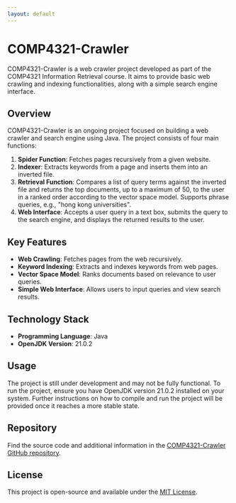 ```yaml
---
layout: default
---
```

# COMP4321-Crawler

COMP4321-Crawler is a web crawler project developed as part of the COMP4321 Information Retrieval course. It aims to provide basic web crawling and indexing functionalities, along with a simple search engine interface.

## Overview

COMP4321-Crawler is an ongoing project focused on building a web crawler and search engine using Java. The project consists of four main functions:

1. **Spider Function**: Fetches pages recursively from a given website.
2. **Indexer**: Extracts keywords from a page and inserts them into an inverted file.
3. **Retrieval Function**: Compares a list of query terms against the inverted file and returns the top documents, up to a maximum of 50, to the user in a ranked order according to the vector space model. Supports phrase queries, e.g., "hong kong universities".
4. **Web Interface**: Accepts a user query in a text box, submits the query to the search engine, and displays the returned results to the user.

## Key Features

- **Web Crawling**: Fetches pages from the web recursively.
- **Keyword Indexing**: Extracts and indexes keywords from web pages.
- **Vector Space Model**: Ranks documents based on relevance to user queries.
- **Simple Web Interface**: Allows users to input queries and view search results.

## Technology Stack

- **Programming Language**: Java
- **OpenJDK Version**: 21.0.2

## Usage

The project is still under development and may not be fully functional. To run the project, ensure you have OpenJDK version 21.0.2 installed on your system. Further instructions on how to compile and run the project will be provided once it reaches a more stable state.

## Repository

Find the source code and additional information in the [COMP4321-Crawler GitHub repository](https://github.com/tonyctyy/COMP4321-Crawler).

## License

This project is open-source and available under the [MIT License](LICENSE).
